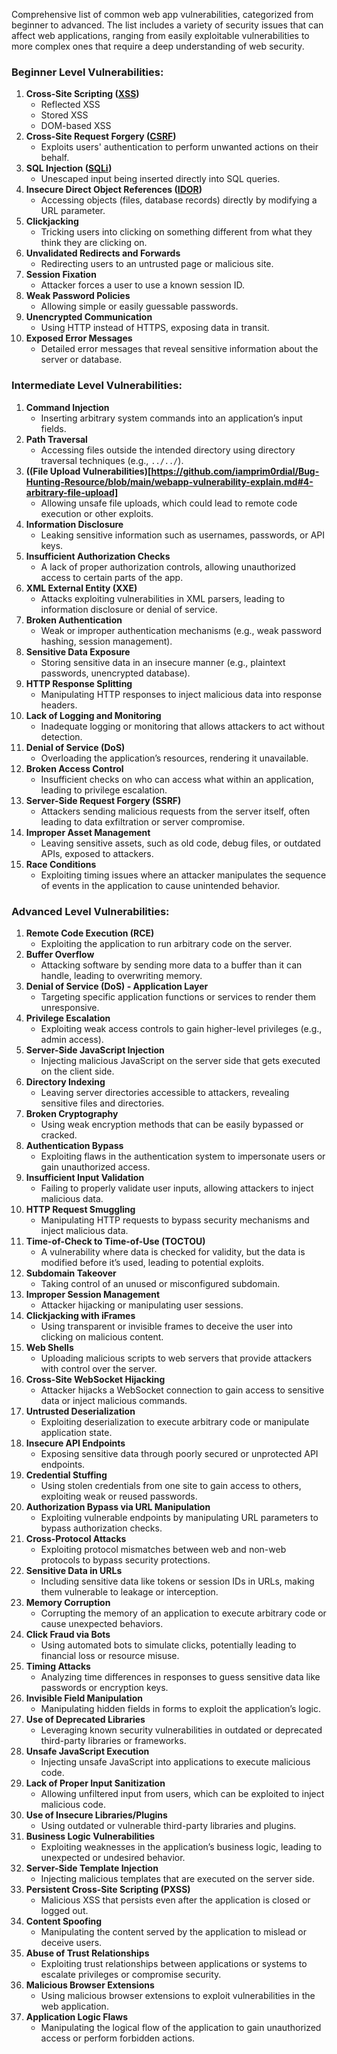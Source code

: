 Comprehensive list of common web app vulnerabilities, categorized from beginner to advanced. The list includes a variety of security issues that can affect web applications, ranging from easily exploitable vulnerabilities to more complex ones that require a deep understanding of web security.

### Beginner Level Vulnerabilities:

1. **Cross-Site Scripting ([XSS](https://github.com/iamprim0rdial/Bug-Hunting-Resource/blob/main/webapp-vulnerability-explain.md#17cross-site-scripting-xss))**
    - Reflected XSS
    - Stored XSS
    - DOM-based XSS
2. **Cross-Site Request Forgery ([CSRF](https://github.com/iamprim0rdial/Bug-Hunting-Resource/blob/main/webapp-vulnerability-explain.md#3-cross-site-request-forgery-csrf))**
    - Exploits users' authentication to perform unwanted actions on their behalf.
3. **SQL Injection ([SQLi](https://github.com/iamprim0rdial/Bug-Hunting-Resource/blob/main/webapp-vulnerability-explain.md#13-sql-injection))**
    - Unescaped input being inserted directly into SQL queries.
4. **Insecure Direct Object References ([IDOR](https://github.com/iamprim0rdial/Bug-Hunting-Resource/blob/main/webapp-vulnerability-explain.md#6-insecure-direct-object-reference-idor))**
    - Accessing objects (files, database records) directly by modifying a URL parameter.
5. **Clickjacking**
    - Tricking users into clicking on something different from what they think they are clicking on.
6. **Unvalidated Redirects and Forwards**
    - Redirecting users to an untrusted page or malicious site.
7. **Session Fixation**
    - Attacker forces a user to use a known session ID.
8. **Weak Password Policies**
    - Allowing simple or easily guessable passwords.
9. **Unencrypted Communication**
    - Using HTTP instead of HTTPS, exposing data in transit.
10. **Exposed Error Messages**
    - Detailed error messages that reveal sensitive information about the server or database.

### Intermediate Level Vulnerabilities:

1. **Command Injection**
    - Inserting arbitrary system commands into an application’s input fields.
2. **Path Traversal**
    - Accessing files outside the intended directory using directory traversal techniques (e.g., `../../`).
3. **((File Upload Vulnerabilities)[https://github.com/iamprim0rdial/Bug-Hunting-Resource/blob/main/webapp-vulnerability-explain.md#4-arbitrary-file-upload]**
    - Allowing unsafe file uploads, which could lead to remote code execution or other exploits.
4. **Information Disclosure**
    - Leaking sensitive information such as usernames, passwords, or API keys.
5. **Insufficient Authorization Checks**
    - A lack of proper authorization controls, allowing unauthorized access to certain parts of the app.
6. **XML External Entity (XXE)**
    - Attacks exploiting vulnerabilities in XML parsers, leading to information disclosure or denial of service.
7. **Broken Authentication**
    - Weak or improper authentication mechanisms (e.g., weak password hashing, session management).
8. **Sensitive Data Exposure**
    - Storing sensitive data in an insecure manner (e.g., plaintext passwords, unencrypted database).
9. **HTTP Response Splitting**
    - Manipulating HTTP responses to inject malicious data into response headers.
10. **Lack of Logging and Monitoring**
    - Inadequate logging or monitoring that allows attackers to act without detection.
11. **Denial of Service (DoS)**
    - Overloading the application’s resources, rendering it unavailable.
12. **Broken Access Control**
    - Insufficient checks on who can access what within an application, leading to privilege escalation.
13. **Server-Side Request Forgery (SSRF)**
    - Attackers sending malicious requests from the server itself, often leading to data exfiltration or server compromise.
14. **Improper Asset Management**
    - Leaving sensitive assets, such as old code, debug files, or outdated APIs, exposed to attackers.
15. **Race Conditions**
    - Exploiting timing issues where an attacker manipulates the sequence of events in the application to cause unintended behavior.

### Advanced Level Vulnerabilities:

1. **Remote Code Execution (RCE)**
    - Exploiting the application to run arbitrary code on the server.
2. **Buffer Overflow**
    - Attacking software by sending more data to a buffer than it can handle, leading to overwriting memory.
3. **Denial of Service (DoS) - Application Layer**
    - Targeting specific application functions or services to render them unresponsive.
4. **Privilege Escalation**
    - Exploiting weak access controls to gain higher-level privileges (e.g., admin access).
5. **Server-Side JavaScript Injection**
    - Injecting malicious JavaScript on the server side that gets executed on the client side.
6. **Directory Indexing**
    - Leaving server directories accessible to attackers, revealing sensitive files and directories.
7. **Broken Cryptography**
    - Using weak encryption methods that can be easily bypassed or cracked.
8. **Authentication Bypass**
    - Exploiting flaws in the authentication system to impersonate users or gain unauthorized access.
9. **Insufficient Input Validation**
    - Failing to properly validate user inputs, allowing attackers to inject malicious data.
10. **HTTP Request Smuggling**
    - Manipulating HTTP requests to bypass security mechanisms and inject malicious data.
11. **Time-of-Check to Time-of-Use (TOCTOU)**
    - A vulnerability where data is checked for validity, but the data is modified before it’s used, leading to potential exploits.
12. **Subdomain Takeover**
    - Taking control of an unused or misconfigured subdomain.
13. **Improper Session Management**
    - Attacker hijacking or manipulating user sessions.
14. **Clickjacking with iFrames**
    - Using transparent or invisible frames to deceive the user into clicking on malicious content.
15. **Web Shells**
    - Uploading malicious scripts to web servers that provide attackers with control over the server.
16. **Cross-Site WebSocket Hijacking**
    - Attacker hijacks a WebSocket connection to gain access to sensitive data or inject malicious commands.
17. **Untrusted Deserialization**
    - Exploiting deserialization to execute arbitrary code or manipulate application state.
18. **Insecure API Endpoints**
    - Exposing sensitive data through poorly secured or unprotected API endpoints.
19. **Credential Stuffing**
    - Using stolen credentials from one site to gain access to others, exploiting weak or reused passwords.
20. **Authorization Bypass via URL Manipulation**
    - Exploiting vulnerable endpoints by manipulating URL parameters to bypass authorization checks.
21. **Cross-Protocol Attacks**
    - Exploiting protocol mismatches between web and non-web protocols to bypass security protections.
22. **Sensitive Data in URLs**
    - Including sensitive data like tokens or session IDs in URLs, making them vulnerable to leakage or interception.
23. **Memory Corruption**
    - Corrupting the memory of an application to execute arbitrary code or cause unexpected behaviors.
24. **Click Fraud via Bots**
    - Using automated bots to simulate clicks, potentially leading to financial loss or resource misuse.
25. **Timing Attacks**
    - Analyzing time differences in responses to guess sensitive data like passwords or encryption keys.
26. **Invisible Field Manipulation**
    - Manipulating hidden fields in forms to exploit the application’s logic.
27. **Use of Deprecated Libraries**
    - Leveraging known security vulnerabilities in outdated or deprecated third-party libraries or frameworks.
28. **Unsafe JavaScript Execution**
    - Injecting unsafe JavaScript into applications to execute malicious code.
29. **Lack of Proper Input Sanitization**
    - Allowing unfiltered input from users, which can be exploited to inject malicious code.
30. **Use of Insecure Libraries/Plugins**
    - Using outdated or vulnerable third-party libraries and plugins.
31. **Business Logic Vulnerabilities**
    - Exploiting weaknesses in the application’s business logic, leading to unexpected or undesired behavior.
32. **Server-Side Template Injection**
    - Injecting malicious templates that are executed on the server side.
33. **Persistent Cross-Site Scripting (PXSS)**
    - Malicious XSS that persists even after the application is closed or logged out.
34. **Content Spoofing**
    - Manipulating the content served by the application to mislead or deceive users.
35. **Abuse of Trust Relationships**
    - Exploiting trust relationships between applications or systems to escalate privileges or compromise security.
36. **Malicious Browser Extensions**
    - Using malicious browser extensions to exploit vulnerabilities in the web application.
37. **Application Logic Flaws**
    - Manipulating the logical flow of the application to gain unauthorized access or perform forbidden actions.
